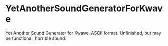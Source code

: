 # YetAnotherSoundGeneratorForKwave
Yet Another Sound Generator for Kwave, ASCII format. Unfinished, but may be functional, horrible sound.
